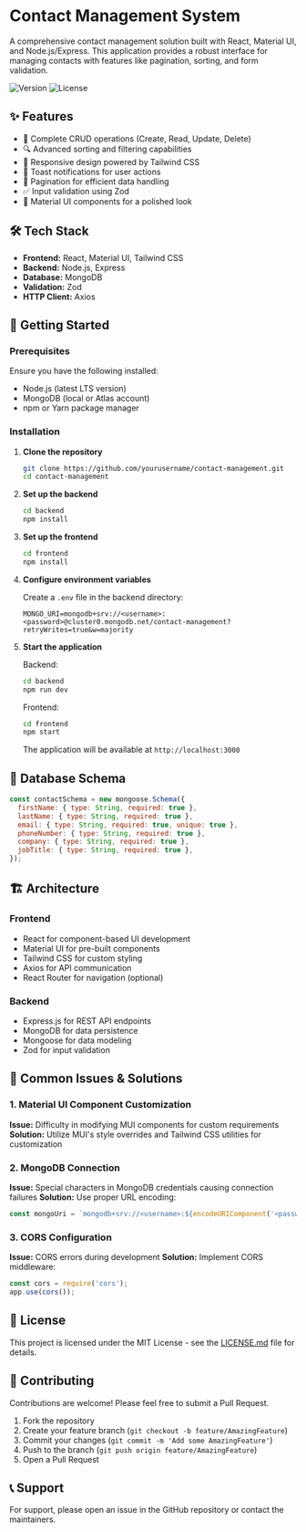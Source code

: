 # Contact Management System

A comprehensive contact management solution built with React, Material UI, and Node.js/Express. This application provides a robust interface for managing contacts with features like pagination, sorting, and form validation.

![Version](https://img.shields.io/badge/version-1.0.0-blue.svg)
![License](https://img.shields.io/badge/license-MIT-green.svg)

## ✨ Features

- 📝 Complete CRUD operations (Create, Read, Update, Delete)
- 🔍 Advanced sorting and filtering capabilities
- 📱 Responsive design powered by Tailwind CSS
- 🔔 Toast notifications for user actions
- 📄 Pagination for efficient data handling
- ✅ Input validation using Zod
- 🎨 Material UI components for a polished look

## 🛠️ Tech Stack

- **Frontend:** React, Material UI, Tailwind CSS
- **Backend:** Node.js, Express
- **Database:** MongoDB
- **Validation:** Zod
- **HTTP Client:** Axios

## 🚀 Getting Started

### Prerequisites

Ensure you have the following installed:

- Node.js (latest LTS version)
- MongoDB (local or Atlas account)
- npm or Yarn package manager

### Installation

1. **Clone the repository**
   ```bash
   git clone https://github.com/yourusername/contact-management.git
   cd contact-management
   ```

2. **Set up the backend**
   ```bash
   cd backend
   npm install
   ```

3. **Set up the frontend**
   ```bash
   cd frontend
   npm install
   ```

4. **Configure environment variables**

   Create a `.env` file in the backend directory:
   ```env
   MONGO_URI=mongodb+srv://<username>:<password>@cluster0.mongodb.net/contact-management?retryWrites=true&w=majority
   ```

5. **Start the application**

   Backend:
   ```bash
   cd backend
   npm run dev
   ```

   Frontend:
   ```bash
   cd frontend
   npm start
   ```

   The application will be available at `http://localhost:3000`

## 💾 Database Schema

```javascript
const contactSchema = new mongoose.Schema({
  firstName: { type: String, required: true },
  lastName: { type: String, required: true },
  email: { type: String, required: true, unique: true },
  phoneNumber: { type: String, required: true },
  company: { type: String, required: true },
  jobTitle: { type: String, required: true },
});
```

## 🏗️ Architecture

### Frontend
- React for component-based UI development
- Material UI for pre-built components
- Tailwind CSS for custom styling
- Axios for API communication
- React Router for navigation (optional)

### Backend
- Express.js for REST API endpoints
- MongoDB for data persistence
- Mongoose for data modeling
- Zod for input validation

## 🚧 Common Issues & Solutions

### 1. Material UI Component Customization
**Issue:** Difficulty in modifying MUI components for custom requirements
**Solution:** Utilize MUI's style overrides and Tailwind CSS utilities for customization

### 2. MongoDB Connection
**Issue:** Special characters in MongoDB credentials causing connection failures
**Solution:** Use proper URL encoding:
```javascript
const mongoUri = `mongodb+srv://<username>:${encodeURIComponent('<password>')}@cluster0.mongodb.net/test`;
```

### 3. CORS Configuration
**Issue:** CORS errors during development
**Solution:** Implement CORS middleware:
```javascript
const cors = require('cors');
app.use(cors());
```

## 📝 License

This project is licensed under the MIT License - see the [LICENSE.md](LICENSE.md) file for details.

## 🤝 Contributing

Contributions are welcome! Please feel free to submit a Pull Request.

1. Fork the repository
2. Create your feature branch (`git checkout -b feature/AmazingFeature`)
3. Commit your changes (`git commit -m 'Add some AmazingFeature'`)
4. Push to the branch (`git push origin feature/AmazingFeature`)
5. Open a Pull Request

## 📞 Support

For support, please open an issue in the GitHub repository or contact the maintainers.
